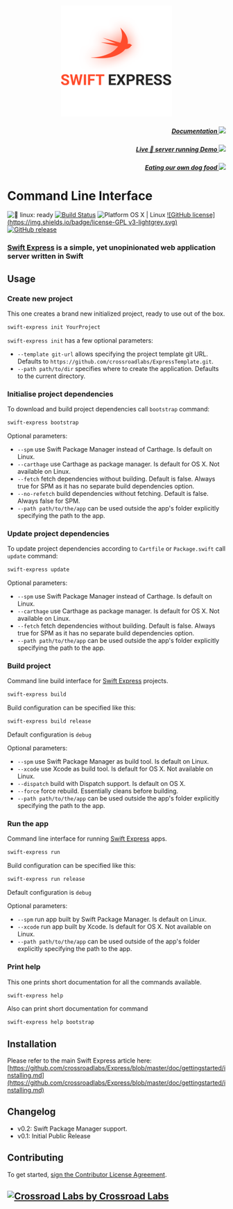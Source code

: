 [//]: https://www.iconfinder.com/icons/383207/doc_tag_icon#size=64
<p align="center">
	<a href="http://swiftexpress.io/">
		<img alt="Swift Express" src ="https://raw.githubusercontent.com/crossroadlabs/Express/master/logo-full.png" height=256/>
	</a>
	<a href="https://github.com/crossroadlabs/Express/blob/master/doc/index.md">
		<h5 align="right">Documentation    <img src="https://cdn0.iconfinder.com/data/icons/glyphpack/82/tag-doc-64.png" height=16/>
		</h5>
	</a>
</p>

[<h5 align="right">Live 🐧 server running Demo  <img src="https://cdn0.iconfinder.com/data/icons/glyphpack/34/play-circle-32.png" height=16/>
		</h5>](http://demo.swiftexpress.io/)

[<h5 align="right">Eating our own dog food  <img src="https://cdn0.iconfinder.com/data/icons/glyphpack/147/globe-full-32.png" height=16/>
		</h5>](http://swiftexpress.io/)


# Command Line Interface

![🐧 linux: ready](https://img.shields.io/badge/%F0%9F%90%A7%20linux-ready-red.svg)
[![Build Status](https://travis-ci.org/crossroadlabs/ExpressCommandLine.svg?branch=master)](https://travis-ci.org/crossroadlabs/ExpressCommandLine)
![Platform OS X | Linux](https://img.shields.io/badge/platform-OS%20X%20%7C%20Linux-orange.svg)
[![GitHub license](https://img.shields.io/badge/license-GPL v3-lightgrey.svg)](https://raw.githubusercontent.com/crossroadlabs/ExpressCommandLine/master/LICENSE)
[![GitHub release](https://img.shields.io/github/release/crossroadlabs/ExpressCommandLine.svg)](https://github.com/crossroadlabs/ExpressCommandLine/releases)

### [Swift Express](https://github.com/crossroadlabs/Express) is a simple, yet unopinionated web application server written in Swift

## Usage

### Create new project

This one creates a brand new initialized project, ready to use out of the box.

```sh
swift-express init YourProject
```

`swift-express init` has a few optional parameters:

* `--template git-url` allows specifying the project template git URL. Defaults to `https://github.com/crossroadlabs/ExpressTemplate.git`.
* `--path path/to/dir` specifies where to create the application. Defaults to the current directory.

### Initialise project dependencies

To download and build project dependencies call `bootstrap` command:

```sh
swift-express bootstrap
```

Optional parameters:

* `--spm` use Swift Package Manager instead of Carthage. Is default on Linux.
* `--carthage` use Carthage as package manager. Is default for OS X. Not available on Linux.
* `--fetch` fetch dependencies without building. Default is false. Always true for SPM as it has no separate build dependencies option.
* `--no-refetch` build dependencies without fetching. Default is false. Always false for SPM. 
* `--path path/to/the/app` can be used outside the app's folder explicitly specifying the path to the app.

### Update project dependencies

To update project dependencies according to `Cartfile` or `Package.swift` call `update` command:

```sh
swift-express update
```

Optional parameters:

* `--spm` use Swift Package Manager instead of Carthage. Is default on Linux.
* `--carthage` use Carthage as package manager. Is default for OS X. Not available on Linux.
* `--fetch` fetch dependencies without building. Default is false. Always true for SPM as it has no separate build dependencies option.
* `--path path/to/the/app` can be used outside the app's folder explicitly specifying the path to the app.

### Build project

Command line build interface for [Swift Express](https://github.com/crossroadlabs/Express) projects.

```sh
swift-express build
```

Build configuration can be specified like this:

```sh
swift-express build release
```

Default configuration is `debug`

Optional parameters:

* `--spm` use Swift Package Manager as build tool. Is default on Linux.
* `--xcode` use Xcode as build tool. Is default for OS X. Not available on Linux.
* `--dispatch` build with Dispatch support. Is default on OS X.
* `--force` force rebuild. Essentially cleans before building.
* `--path path/to/the/app` can be used outside the app's folder explicitly specifying the path to the app.

### Run the app

Command line interface for running [Swift Express](https://github.com/crossroadlabs/Express) apps.

```sh
swift-express run
```

Build configuration can be specified like this:

```sh
swift-express run release
```

Default configuration is `debug`

Optional parameters:

* `--spm` run app built by Swift Package Manager. Is default on Linux.
* `--xcode` run app built by Xcode. Is default for OS X. Not available on Linux.
* `--path path/to/the/app` can be used outside of the app's folder explicitly specifying the path to the app.

### Print help

This one prints short documentation for all the commands available.

```sh
swift-express help
```

Also can print short documentation for command

```sh
swift-express help bootstrap
```

## Installation

Please refer to the main Swift Express article here: [https://github.com/crossroadlabs/Express/blob/master/doc/gettingstarted/installing.md](https://github.com/crossroadlabs/Express/blob/master/doc/gettingstarted/installing.md)

## Changelog

* v0.2: Swift Package Manager support.
* v0.1: Initial Public Release

## Contributing

To get started, <a href="https://www.clahub.com/agreements/crossroadlabs/ExpressCommandLine">sign the Contributor License Agreement</a>.

## [![Crossroad Labs](http://i.imgur.com/iRlxgOL.png?1) by Crossroad Labs](http://www.crossroadlabs.xyz/)
